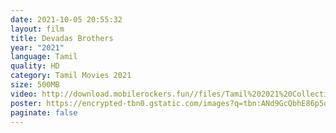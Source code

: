 ```yaml
---
date: 2021-10-05 20:55:32
layout: film
title: Devadas Brothers
year: "2021"
language: Tamil
quality: HD
category: Tamil Movies 2021
size: 500MB
video: http://download.mobilerockers.fun//files/Tamil%202021%20Collection/Devadas%20Brothers%20(2021)/Devadas%20Brothers%20(2021)%20Full%20Movies/Devadas%20Brothers%20(2021)%20HDRip/Devadas%20Brothers%20(2021)%20HDRip%20Single%20Part.mp4
poster: https://encrypted-tbn0.gstatic.com/images?q=tbn:ANd9GcQbhE86p5q4rurc9m-rLT_r_HUQUvTyci1tWQ&usqp=CAU
paginate: false
---
```

